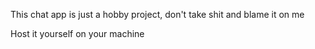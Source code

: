 This chat app is just a hobby project, don't take shit and blame it on me

Host it yourself on your machine